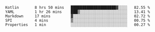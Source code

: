 <!--START_SECTION:waka-->
```text
Kotlin       8 hrs 50 mins   ████████████████████▓░░░░   82.55 % 
YAML         1 hr 26 mins    ███▒░░░░░░░░░░░░░░░░░░░░░   13.41 % 
Markdown     17 mins         ▓░░░░░░░░░░░░░░░░░░░░░░░░   02.72 % 
SPI          4 mins          ▒░░░░░░░░░░░░░░░░░░░░░░░░   00.75 % 
Properties   1 min           ░░░░░░░░░░░░░░░░░░░░░░░░░   00.27 % 
```
<!--END_SECTION:waka-->
